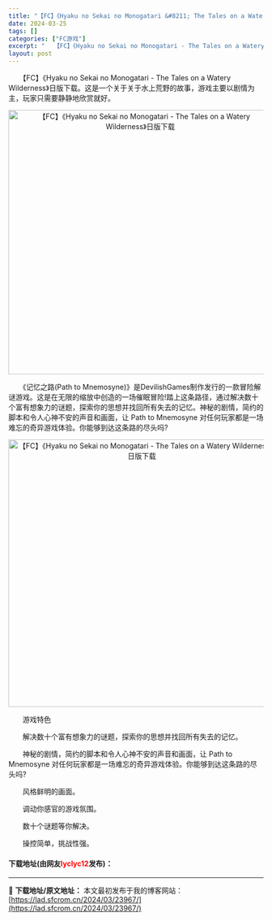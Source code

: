 ```yaml
---
title: "【FC】《Hyaku no Sekai no Monogatari &#8211; The Tales on a Watery Wilderness》日版下载"
date: 2024-03-25
tags: []
categories: ["FC游戏"]
excerpt: "　　【FC】《Hyaku no Sekai no Monogatari - The Tales on a Watery Wilderness》日版下载。这是一个关于关于水上荒野的故事，游戏主要以剧情为主，玩家只需要静静地欣赏就好。 　　《记忆之路(Path to Mnemosyne)》是Devili&hellip;"
layout: post
---
```


 <p>　　【FC】《Hyaku no Sekai no Monogatari - The Tales on a Watery Wilderness》日版下载。这是一个关于关于水上荒野的故事，游戏主要以剧情为主，玩家只需要静静地欣赏就好。</p> <p align="center"><img align="" border="0" src="https://lad.sfcrom.cn/wp-content/uploads/2024/03/20240325_6601932373a5e.png" width="521" alt="【FC】《Hyaku no Sekai no Monogatari - The Tales on a Watery Wilderness》日版下载" /></p> <p>　　《记忆之路(Path to Mnemosyne)》是DevilishGames制作发行的一款冒险解谜游戏。这是在无限的缩放中创造的一场催眠冒险!踏上这条路径，通过解决数十个富有想象力的谜题，探索你的思想并找回所有失去的记忆。神秘的剧情，简约的脚本和令人心神不安的声音和画面，让 Path to Mnemosyne 对任何玩家都是一场难忘的奇异游戏体验。你能够到达这条路的尽头吗?</p> <p align="center"><img align="" border="0" src="https://lad.sfcrom.cn/wp-content/uploads/2024/03/20240325_66019324611f2.png" width="527" alt="【FC】《Hyaku no Sekai no Monogatari - The Tales on a Watery Wilderness》日版下载" /></p> <p>　　游戏特色</p> <p>　　解决数十个富有想象力的谜题，探索你的思想并找回所有失去的记忆。</p> <p>　　神秘的剧情，简约的脚本和令人心神不安的声音和画面，让 Path to Mnemosyne 对任何玩家都是一场难忘的奇异游戏体验。你能够到达这条路的尽头吗?</p> <p>　　风格鲜明的画面。</p> <p>　　调动你感官的游戏氛围。</p> <p>　　数十个谜题等你解决。</p> <p>　　操控简单，挑战性强。</p> <p><h4>下载地址(由网友<font color="red">lyclyc12</font>发布)：</h4></p> 

---
📖 **下载地址/原文地址：** 本文最初发布于我的博客网站：[https://lad.sfcrom.cn/2024/03/23967/](https://lad.sfcrom.cn/2024/03/23967/)

